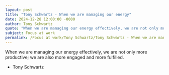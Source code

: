 ```yaml
---
layout: post
title: "Tony Schwartz - When we are managing our energy"
date: 2024-12-28 12:00:00 -0000
author: Tony Schwartz
quote: "When we are managing our energy effectively, we are not only more productive; we are also more engaged and more fulfilled."
subject: Focus at work
permalink: /Focus at work/Tony Schwartz/Tony Schwartz - When we are managing our energy
---
```


When we are managing our energy effectively, we are not only more productive; we are also more engaged and more fulfilled.

- Tony Schwartz

